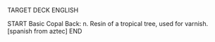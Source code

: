 TARGET DECK
ENGLISH

START
Basic
Copal
Back: n. Resin of a tropical tree, used for varnish. [spanish from aztec]
END
